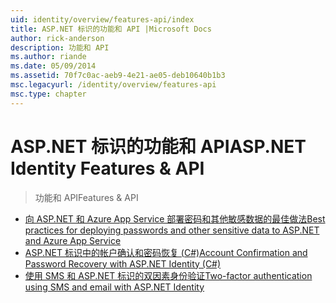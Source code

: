 ```yaml
---
uid: identity/overview/features-api/index
title: ASP.NET 标识的功能和 API |Microsoft Docs
author: rick-anderson
description: 功能和 API
ms.author: riande
ms.date: 05/09/2014
ms.assetid: 70f7c0ac-aeb9-4e21-ae05-deb10640b1b3
msc.legacyurl: /identity/overview/features-api
msc.type: chapter
---
```

<a name="aspnet-identity-features--api"></a><span data-ttu-id="9c4a0-103">ASP.NET 标识的功能和 API</span><span class="sxs-lookup"><span data-stu-id="9c4a0-103">ASP.NET Identity Features & API</span></span>
====================
> <span data-ttu-id="9c4a0-104">功能和 API</span><span class="sxs-lookup"><span data-stu-id="9c4a0-104">Features & API</span></span>


- [<span data-ttu-id="9c4a0-105">向 ASP.NET 和 Azure App Service 部署密码和其他敏感数据的最佳做法</span><span class="sxs-lookup"><span data-stu-id="9c4a0-105">Best practices for deploying passwords and other sensitive data to ASP.NET and Azure App Service</span></span>](best-practices-for-deploying-passwords-and-other-sensitive-data-to-aspnet-and-azure.md)
- [<span data-ttu-id="9c4a0-106">ASP.NET 标识中的帐户确认和密码恢复 (C#)</span><span class="sxs-lookup"><span data-stu-id="9c4a0-106">Account Confirmation and Password Recovery with ASP.NET Identity (C#)</span></span>](account-confirmation-and-password-recovery-with-aspnet-identity.md)
- [<span data-ttu-id="9c4a0-107">使用 SMS 和 ASP.NET 标识的双因素身份验证</span><span class="sxs-lookup"><span data-stu-id="9c4a0-107">Two-factor authentication using SMS and email with ASP.NET Identity</span></span>](two-factor-authentication-using-sms-and-email-with-aspnet-identity.md)
